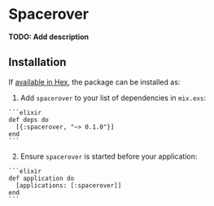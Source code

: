 # Spacerover

**TODO: Add description**

## Installation

If [available in Hex](https://hex.pm/docs/publish), the package can be installed as:

  1. Add `spacerover` to your list of dependencies in `mix.exs`:

    ```elixir
    def deps do
      [{:spacerover, "~> 0.1.0"}]
    end
    ```

  2. Ensure `spacerover` is started before your application:

    ```elixir
    def application do
      [applications: [:spacerover]]
    end
    ```

